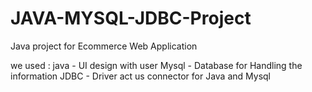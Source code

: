 # JAVA-MYSQL-JDBC-Project
Java project for Ecommerce Web Application

we used :
  java  - UI design with user
  Mysql - Database for Handling the information
  JDBC  - Driver act us connector for Java and Mysql 
  
